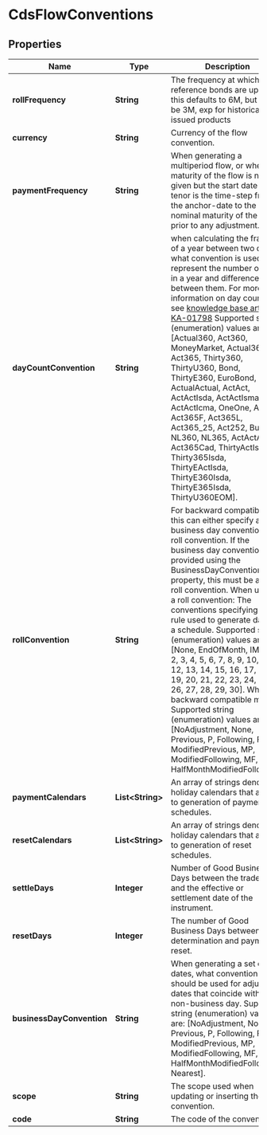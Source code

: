 

# CdsFlowConventions


## Properties

| Name | Type | Description | Notes |
|------------ | ------------- | ------------- | -------------|
|**rollFrequency** | **String** | The frequency at which the reference bonds are updated, this defaults to 6M, but can be 3M, exp for historically issued products |  [optional] |
|**currency** | **String** | Currency of the flow convention. |  |
|**paymentFrequency** | **String** | When generating a multiperiod flow, or when the maturity of the flow is not given but the start date is,  the tenor is the time-step from the anchor-date to the nominal maturity of the flow prior to any adjustment. |  |
|**dayCountConvention** | **String** | when calculating the fraction of a year between two dates, what convention is used to represent the number of days in a year  and difference between them.  For more information on day counts, see [knowledge base article KA-01798](https://support.lusid.com/knowledgebase/article/KA-01798)                Supported string (enumeration) values are: [Actual360, Act360, MoneyMarket, Actual365, Act365, Thirty360, ThirtyU360, Bond, ThirtyE360, EuroBond, ActualActual, ActAct, ActActIsda, ActActIsma, ActActIcma, OneOne, Act364, Act365F, Act365L, Act365_25, Act252, Bus252, NL360, NL365, ActActAFB, Act365Cad, ThirtyActIsda, Thirty365Isda, ThirtyEActIsda, ThirtyE360Isda, ThirtyE365Isda, ThirtyU360EOM]. |  |
|**rollConvention** | **String** | For backward compatibility, this can either specify a business day convention or a roll convention. If the business  day convention is provided using the BusinessDayConvention property, this must be a valid roll convention.                When used as a roll convention:  The conventions specifying the rule used to generate dates in a schedule.    Supported string (enumeration) values are: [None, EndOfMonth, IMM, 1, 2, 3, 4, 5, 6, 7, 8, 9, 10, 11, 12, 13, 14, 15, 16, 17, 18, 19, 20, 21, 22, 23, 24, 25, 26, 27, 28, 29, 30].                When in backward compatible mode:  Supported string (enumeration) values are: [NoAdjustment, None, Previous, P, Following, F, ModifiedPrevious, MP, ModifiedFollowing, MF, HalfMonthModifiedFollowing]. |  |
|**paymentCalendars** | **List&lt;String&gt;** | An array of strings denoting holiday calendars that apply to generation of payment schedules. |  |
|**resetCalendars** | **List&lt;String&gt;** | An array of strings denoting holiday calendars that apply to generation of reset schedules. |  |
|**settleDays** | **Integer** | Number of Good Business Days between the trade date and the effective or settlement date of the instrument. |  |
|**resetDays** | **Integer** | The number of Good Business Days between determination and payment of reset. |  |
|**businessDayConvention** | **String** | When generating a set of dates, what convention should be used for adjusting dates that coincide with a non-business day.    Supported string (enumeration) values are: [NoAdjustment, None, Previous, P, Following, F, ModifiedPrevious, MP, ModifiedFollowing, MF, HalfMonthModifiedFollowing, Nearest]. |  [optional] |
|**scope** | **String** | The scope used when updating or inserting the convention. |  [optional] |
|**code** | **String** | The code of the convention. |  [optional] |



